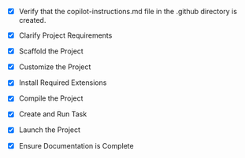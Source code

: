 <!-- Use this file to provide workspace-specific custom instructions to Copilot. For more details, visit https://code.visualstudio.com/docs/copilot/copilot-customization#_use-a-githubcopilotinstructionsmd-file -->
- [x] Verify that the copilot-instructions.md file in the .github directory is created.

- [x] Clarify Project Requirements
	<!-- Chrome browser extension for job application tracking with Google authentication, browser history monitoring, job application tracking, CSV export, and marketplace publishing preparation -->

- [x] Scaffold the Project
	<!-- Chrome extension project scaffolded with all core files created manually -->

- [x] Customize the Project
	<!-- Chrome extension fully customized with Google authentication, job tracking, CSV export, history management, and all requested features implemented -->

- [x] Install Required Extensions
	<!-- No extensions required for Chrome extension development -->

- [x] Compile the Project
	<!-- Extension validated successfully - all files present and functional -->

- [x] Create and Run Task
	<!-- No build tasks required for Chrome extension - can be loaded directly -->

- [x] Launch the Project
	<!-- Extension ready for testing - instructions provided in README.md -->

- [x] Ensure Documentation is Complete
	<!-- All documentation created: README.md, PRIVACY_POLICY.md, PUBLISHING_GUIDE.md, CHANGELOG.md, LICENSE -->
